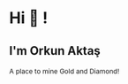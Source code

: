 # Hi 👋 !

## I'm Orkun Aktaş
<small style='font-size:12px;'>A place to mine Gold and Diamond! </small>



